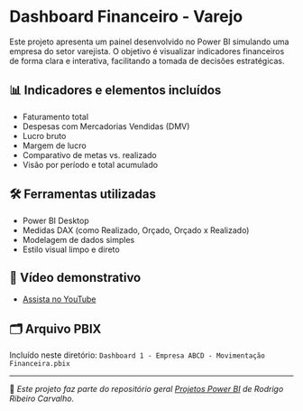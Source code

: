 # Dashboard Financeiro - Varejo

Este projeto apresenta um painel desenvolvido no Power BI simulando uma empresa do setor varejista. O objetivo é visualizar indicadores financeiros de forma clara e interativa, facilitando a tomada de decisões estratégicas.

## 📊 Indicadores e elementos incluídos

- Faturamento total
- Despesas com Mercadorias Vendidas (DMV)
- Lucro bruto
- Margem de lucro
- Comparativo de metas vs. realizado
- Visão por período e total acumulado

## 🛠️ Ferramentas utilizadas

- Power BI Desktop
- Medidas DAX (como Realizado, Orçado, Orçado x Realizado)
- Modelagem de dados simples
- Estilo visual limpo e direto

## 🎥 Vídeo demonstrativo

- [Assista no YouTube](https://youtu.be/t6LiWKv2Kqw)

## 🗂️ Arquivo PBIX

Incluído neste diretório: `Dashboard 1 - Empresa ABCD - Movimentação Financeira.pbix`

---

📌 *Este projeto faz parte do repositório geral [Projetos Power BI](https://github.com/Rodrigo-RRC/Projetos_PowerBi) de Rodrigo Ribeiro Carvalho.*


